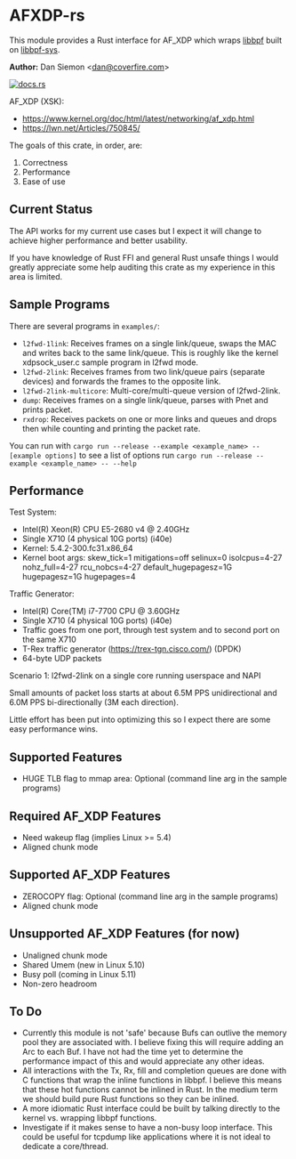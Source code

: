 # AFXDP-rs

This module provides a Rust interface for AF_XDP which wraps [libbpf](https://github.com/libbpf/libbpf) built on [libbpf-sys](https://github.com/alexforster/libbpf-sys).

**Author:** Dan Siemon \<dan@coverfire.com\>

[![docs.rs](https://docs.rs/afxdp/badge.svg)](https://docs.rs/crate/afxdp)

AF_XDP (XSK):

* <https://www.kernel.org/doc/html/latest/networking/af_xdp.html>
* <https://lwn.net/Articles/750845/>

The goals of this crate, in order, are:

1. Correctness
2. Performance
3. Ease of use

## Current Status

The API works for my current use cases but I expect it will change to achieve higher performance and better usability.

If you have knowledge of Rust FFI and general Rust unsafe things I would greatly appreciate some help auditing this crate as my experience in this area is limited.

## Sample Programs

There are several programs in `examples/`:

* `l2fwd-1link`: Receives frames on a single link/queue, swaps the MAC and writes back to the same link/queue. This is roughly like the kernel xdpsock_user.c sample program in l2fwd mode.
* `l2fwd-2link`: Receives frames from two link/queue pairs (separate devices) and forwards the frames to the opposite link.
* `l2fwd-2link-multicore`: Multi-core/multi-queue version of l2fwd-2link.
* `dump`: Receives frames on a single link/queue, parses with Pnet and prints packet.
* `rxdrop`: Receives packets on one or more links and queues and drops then while counting and printing the packet rate.

You can run with `cargo run --release --example <example_name> -- [example options]` to
see a list of options run `cargo run --release --example <example_name> -- --help`

## Performance

Test System:

* Intel(R) Xeon(R) CPU E5-2680 v4 @ 2.40GHz
* Single X710 (4 physical 10G ports) (i40e)
* Kernel: 5.4.2-300.fc31.x86_64
* Kernel boot args: skew_tick=1 mitigations=off selinux=0 isolcpus=4-27 nohz_full=4-27 rcu_nobcs=4-27 default_hugepagesz=1G hugepagesz=1G hugepages=4

Traffic Generator:

* Intel(R) Core(TM) i7-7700 CPU @ 3.60GHz
* Single X710 (4 physical 10G ports) (i40e)
* Traffic goes from one port, through test system and to second port on the same X710
* T-Rex traffic generator (https://trex-tgn.cisco.com/) (DPDK)
* 64-byte UDP packets

Scenario 1: l2fwd-2link on a single core running userspace and NAPI

Small amounts of packet loss starts at about 6.5M PPS unidirectional and 6.0M PPS bi-directionally (3M each direction).

Little effort has been put into optimizing this so I expect there are some easy performance wins.

## Supported Features

* HUGE TLB flag to mmap area: Optional (command line arg in the sample programs)

## Required AF_XDP Features

* Need wakeup flag (implies Linux >= 5.4)
* Aligned chunk mode

## Supported AF_XDP Features

* ZEROCOPY flag: Optional (command line arg in the sample programs)
* Aligned chunk mode

## Unsupported AF_XDP Features (for now)

* Unaligned chunk mode
* Shared Umem (new in Linux 5.10)
* Busy poll (coming in Linux 5.11)
* Non-zero headroom

## To Do

* Currently this module is not 'safe' because Bufs can outlive the memory pool they are associated with. I believe fixing this will require adding an Arc to each Buf. I have not had the time yet to determine the performance impact of this and would appreciate any other ideas.
* All interactions with the Tx, Rx, fill and completion queues are done with C functions that wrap the inline functions in libbpf. I believe this means that these hot functions cannot be inlined in Rust. In the medium term we should build pure Rust functions so they can be inlined.
* A more idiomatic Rust interface could be built by talking directly to the kernel vs. wrapping libbpf functions.
* Investigate if it makes sense to have a non-busy loop interface. This could be useful for tcpdump like applications where it is not ideal to dedicate a core/thread.
